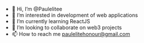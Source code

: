 - 👋 Hi, I’m @Paulelitee
- 👀 I’m interested in development of web applications
- 🌱 I’m currently learning ReactJS
- 💞️ I’m looking to collaborate on web3 projects
- 📫 How to reach me paulelitehonour@gmail.com

<!---
Paulelitee/Paulelitee is a ✨ special ✨ repository because its `README.md` (this file) appears on your GitHub profile.
You can click the Preview link to take a look at your changes.
--->
